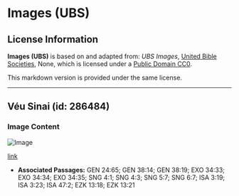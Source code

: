 # Images (UBS)

## License Information

**Images (UBS)** is based on and adapted from: _UBS Images_, [United Bible Societies](https://unitedbiblesocieties.org/), None, which is licensed under a [Public Domain CC0](https://creativecommons.org/public-domain/cc0/).

This markdown version is provided under the same license.



--------------------------------

## Véu Sinai (id: 286484)

### Image Content

![Image](https://cdn.aquifer.bible/aquifer-content/resources/Media/WEB-0887_veil_sinai.jpg)

[link](https://cdn.aquifer.bible/aquifer-content/resources/Media/WEB-0887_veil_sinai.jpg)

* **Associated Passages:** GEN 24:65; GEN 38:14; GEN 38:19; EXO 34:33; EXO 34:34; EXO 34:35; SNG 4:1; SNG 4:3; SNG 5:7; SNG 6:7; ISA 3:19; ISA 3:23; ISA 47:2; EZK 13:18; EZK 13:21

